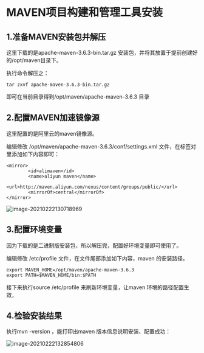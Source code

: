 # MAVEN项⽬构建和管理⼯具安装 

## 1.准备MAVEN安装包并解压

这⾥下载的是apache-maven-3.6.3-bin.tar.gz 安装包，并将其放置于提前创建好的/opt/maven⽬录下。

执⾏命令解压之：

```
tar zxvf apache-maven-3.6.3-bin.tar.gz
```

即可在当前⽬录得到/opt/maven/apache-maven-3.6.3 ⽬录

## 2.配置MAVEN加速镜像源

这⾥配置的是阿⾥云的maven镜像源。

编辑修改 /opt/maven/apache-maven-3.6.3/conf/settings.xml ⽂件，在标签对⾥添加如下内容即可：

```
<mirror>
        <id>alimaven</id>
        <name>aliyun maven</name>
        <url>http://maven.aliyun.com/nexus/content/groups/public/</url>
        <mirrorOf>central</mirrorOf>
</mirror>
```

![image-20210222130718969](C:\Users\14579\AppData\Roaming\Typora\typora-user-images\image-20210222130718969.png)

## 3.配置环境变量

因为下载的是⼆进制版安装包，所以解压完，配置好环境变量即可使⽤了。

编辑修改 /etc/profile ⽂件，在⽂件尾部添加如下内容，maven 的安装路径。

```
export MAVEN_HOME=/opt/maven/apache-maven-3.6.3 
export PATH=$MAVEN_HOME/bin:$PATH
```

接下来执⾏source /etc/profile 来刷新环境变量，让maven 环境的路径配置⽣效，

## 4.检验安装结果

执⾏mvn -version ，能打印出maven 版本信息说明安装、配置成功：

![image-20210222132854806](C:\Users\14579\AppData\Roaming\Typora\typora-user-images\image-20210222132854806.png)